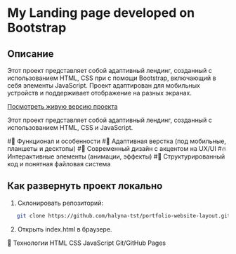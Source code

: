 # My Landing page developed on Bootstrap

## Описание
Этот проект представляет собой адаптивный лендинг, созданный с использованием HTML, CSS при с помощи Bootstrap, включающий в себя элементы JavaScript. Проект адаптирован для мобильных устройств и поддерживает отображение на разных экранах. 

[Посмотреть живую версию проекта]( https://halyna-tst.github.io/portfolio-website-layout/)

Этот проект представляет собой адаптивный лендинг, созданный с использованием HTML, CSS и JavaScript.

#🔹 Функционал и особенности
#📱 Адаптивная верстка (под мобильные, планшеты и десктопы)
#🎨 Современный дизайн с акцентом на UX/UI
#🔥 Интерактивные элементы (анимации, эффекты)
#📂 Структурированный код и понятная файловая система

## Как развернуть проект локально
1. Склонировать репозиторий:
```bash
   git clone https://github.com/halyna-tst/portfolio-website-layout.git
```

2. Открыть index.html в браузере.

🔹 Технологии
HTML
CSS
JavaScript
Git/GitHub Pages


